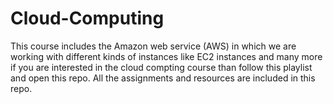# Cloud-Computing
This course includes the Amazon web service (AWS) in which we are working with different kinds of instances like EC2 instances and many more if you are interested in the cloud compting course than follow this playlist and open this repo. All the assignments and resources are included in this repo.
